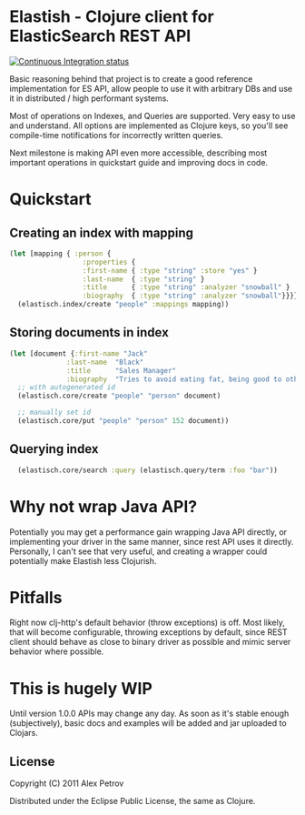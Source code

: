 # Elastish - Clojure client for ElasticSearch REST API

[![Continuous Integration status](https://secure.travis-ci.org/ifesdjeen/elastisch.png)](http://travis-ci.org/ifesdjeen/elastisch)

Basic reasoning behind that project is to create a good reference implementation for ES API, allow
people to use it with arbitrary DBs and use it in distributed / high performant systems.

Most of operations on Indexes, and Queries are supported. Very easy to use and understand. All
options are implemented as Clojure keys, so you'll see compile-time notifications for incorrectly
written queries.

Next milestone is making API even more accessible, describing most important operations in quickstart
guide and improving docs in code.

# Quickstart

## Creating an index with mapping

```clojure
(let [mapping { :person {
                  :properties {
                  :first-name { :type "string" :store "yes" }
                  :last-name  { :type "string" }
                  :title      { :type "string" :analyzer "snowball" }
                  :biography  { :type "string" :analyzer "snowball"}}}}]
  (elastisch.index/create "people" :mappings mapping))
```

## Storing documents in index
```clojure
(let [document {:first-name "Jack"
              :last-name  "Black"
              :title      "Sales Manager"
              :biography  "Tries to avoid eating fat, being good to other people and does sports every now and then" }]
  ;; with autogenerated id
  (elastisch.core/create "people" "person" document)

  ;; manually set id
  (elastisch.core/put "people" "person" 152 document))
```

## Querying index
```clojure
  (elastisch.core/search :query (elastisch.query/term :foo "bar"))
```

# Why not wrap Java API?

Potentially you may get a performance gain wrapping Java API directly, or implementing your driver
in the same manner, since rest API uses it directly. Personally, I can't see that very useful, and
creating a wrapper could potentially make Elastish less Clojurish.

# Pitfalls

Right now clj-http's default behavior (throw exceptions) is off. Most likely, that will become configurable,
throwing exceptions by default, since REST client should behave as close to binary driver as possible and
mimic server behavior where possible.


# This is hugely WIP

Until version 1.0.0 APIs may change any day. As soon as it's stable enough (subjectively), basic docs
and examples will be added and jar uploaded to Clojars.

## License

Copyright (C) 2011 Alex Petrov

Distributed under the Eclipse Public License, the same as Clojure.
